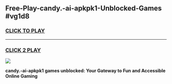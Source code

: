 
## Free-Play-candy.-ai-apkpk1-Unblocked-Games #vg1d8
<h3>
<a href="https://news.freeplayer.one?title=candy.-ai-apkpk1&ref=8M">CLICK TO PLAY</a></h3>
<hr>

<h3>
<a href="https://news.freeplayer.one?title=candy.-ai-apkpk1&ref=8M">CLICK 2 PLAY</a>
  
</h3>

<a href="https://news.freeplayer.one?title=candy.-ai-apkpk1&ref=8M"><img src="https://clearcache.store/games.png"></a>


**candy.-ai-apkpk1 games unblocked: Your Gateway to Fun and Accessible Online Gaming**
